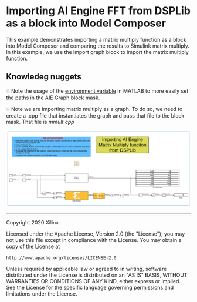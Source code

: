 # Importing AI Engine FFT from DSPLib as a block into Model Composer

This example demonstrates importing a matrix multiply function as a block into Model Composer and comparing the results to Simulink matrix multiply. In this example, we use the import graph block to import the matrix multiply function.

## Knowledeg nuggets

:bulb: Note the usage of the [environment variable](https://www.mathworks.com/help/matlab/ref/setenv.html) in MATLAB to more easily set the paths in the AIE Graph block mask.

:bulb: Note we are importing matrix multiply as a graph. To do so, we need to create a .cpp file that instantiates the graph and pass that file to the block mask. That file is *mmult.cpp*


![](images/screen_shot.PNG)


------------
Copyright 2020 Xilinx

Licensed under the Apache License, Version 2.0 (the "License");
you may not use this file except in compliance with the License.
You may obtain a copy of the License at

    http://www.apache.org/licenses/LICENSE-2.0

Unless required by applicable law or agreed to in writing, software
distributed under the License is distributed on an "AS IS" BASIS,
WITHOUT WARRANTIES OR CONDITIONS OF ANY KIND, either express or implied.
See the License for the specific language governing permissions and
limitations under the License.
